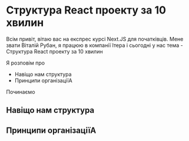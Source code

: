 # Структура React проекту за 10 хвилин

Всім привіт, вітаю вас на експрес курсі Next.JS для початківців. Мене звати Віталій Рубан, я працюю в компанії Ітера і сьогодні у нас тема - Структура React проекту за 10 хвилин

Я розповім про

* Навіщо нам структура
* Принципи організаціїА

Починаємо

## Навіщо нам структура

## Принципи організаціїА

